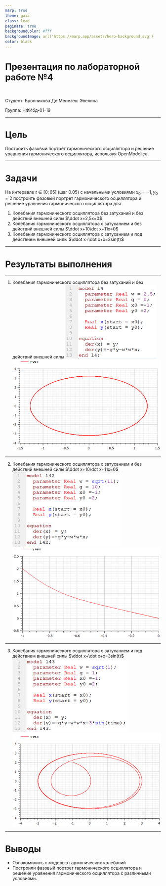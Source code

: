```yaml
---
marp: true
theme: gaia
class: lead
paginate: true
backgroundColor: #fff
backgroundImage: url('https://marp.app/assets/hero-background.svg')
color: black
---
```

# **Презентация по  лабораторной работе №4**

&nbsp;

Студент: Бронникова Де Менезеш Эвелина

Группа: НФИбд-01-19

---
# Цель 

Построить фазовый портрет гармонического осциллятора и решение уравнения 
гармонического осциллятора, используя OpenModelica.

---
# Задачи
На интервале $t\in [0; 65]$ (шаг 0.05) с начальными условиями $x_0=-1, y_0=2$ построить фазовый портрет гармонического осциллятора и решение уравнения гармонического осциллятора для
1. Колебания гармонического осциллятора без затуханий и без действий внешней силы $\ddot x+2,5x=0$
2. Колебания гармонического осциллятора c затуханием и без действий внешней силы $\ddot x+10\dot x+11x=0$
3. Колебания гармонического осциллятора c затуханием и под действием внешней силы $\ddot x+\dot x+x=3sin(t)$

---
# Результаты выполнения
---
1. Колебания гармонического осциллятора без затуханий и без действий внешней силы
![Рис.1.1 Уравнения гармонического осциллятора без затуханий и без действий внешней силы](MMPictures04/1.1.png)
![Рис. 1.2 Фазовый портрет гармонического осциллятора без затуханий и без действий внешней силы](MMPictures04/1.2.png)

---

2. Колебания гармонического осциллятора c затуханием и без действий внешней силы $\ddot x+10\dot x+11x=0$
![Рис.2.1 Уравнения гармонического осциллятора c затуханий и без действий внешней силы](MMPictures04/2.1.png)
![Рис. 2.2 Фазовый портрет гармонического осциллятора c затуханием и без действий внешней силы](MMPictures04/2.2.png)

---

3. Колебания гармонического осциллятора c затуханием и под действием внешней силы $\ddot x+\dot x+x=3sin(t)$
![Рис.3.1 Уравнения гармонического осциллятора c затуханий и под действием внешней силы](MMPictures04/3.1.png)
![Рис. 3.2 Фазовый портрет гармонического осциллятора c затуханий и под действием внешней силы](MMPictures04/3.2.png)

---

# Выводы

- Ознакомились с моделью гармонических колебаний
- Построили фазовый портрет гармонического осциллятора и решение уравнения гармонического осциллятора с различными условиями.
